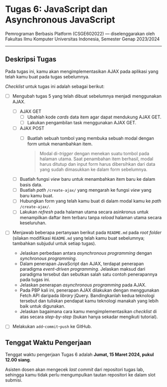 # Tugas 6: JavaScript dan Asynchronous JavaScript

Pemrograman Berbasis Platform (CSGE602022) — diselenggarakan oleh Fakultas Ilmu Komputer Universitas Indonesia, Semester Genap 2023/2024

---

## Deskripsi Tugas

Pada tugas ini, kamu akan mengimplementasikan AJAX pada aplikasi yang telah kamu buat pada tugas sebelumnya.

*Checklist* untuk tugas ini adalah sebagai berikut:

- [ ] Mengubah tugas 5 yang telah dibuat sebelumnya menjadi menggunakan AJAX.
	- [ ] AJAX GET
		- [ ] Ubahlah kode _cards_ data item agar dapat mendukung AJAX GET.
		- [ ] Lakukan pengambilan task menggunakan AJAX GET.
  	- [ ] AJAX POST
		- [ ] Buatlah sebuah tombol yang membuka sebuah modal dengan form untuk menambahkan item.
		
        	> Modal di-*trigger* dengan menekan suatu tombol pada halaman utama. Saat penambahan item berhasil, modal harus ditutup dan input form harus dibersihkan dari data yang sudah dimasukkan ke dalam form sebelumnya.

    - [ ] Buatlah fungsi *view* baru untuk menambahkan item baru ke dalam basis data.
    - [ ] Buatlah *path* `/create-ajax/` yang mengarah ke fungsi *view* yang baru kamu buat.
    - [ ] Hubungkan form yang telah kamu buat di dalam modal kamu ke *path* `/create-ajax/`.
    - [ ] Lakukan *refresh* pada halaman utama secara asinkronus untuk menampilkan daftar item terbaru tanpa *reload* halaman utama secara keseluruhan.

- [ ] Menjawab beberapa pertanyaan berikut pada `README.md` pada *root folder* (silakan modifikasi `README.md` yang telah kamu buat sebelumnya; tambahkan subjudul untuk setiap tugas).
    - Jelaskan perbedaan antara *asynchronous programming* dengan *synchronous programming*.
    - Dalam penerapan JavaScript dan AJAX, terdapat penerapan paradigma *event-driven programming*. Jelaskan maksud dari paradigma tersebut dan sebutkan salah satu contoh penerapannya pada tugas ini.
    - Jelaskan penerapan *asynchronous programming* pada AJAX.
    - Pada PBP kali ini, penerapan AJAX dilakukan dengan menggunakan Fetch API daripada *library* jQuery. Bandingkanlah kedua teknologi tersebut dan tuliskan pendapat kamu teknologi manakah yang lebih baik untuk digunakan.
    - Jelaskan bagaimana cara kamu mengimplementasikan *checklist* di atas secara *step-by-step* (bukan hanya sekadar mengikuti tutorial).

- [ ] Melakukan `add`-`commit`-`push` ke GitHub.

## Tenggat Waktu Pengerjaan

Tenggat waktu pengerjaan Tugas 6 adalah **Jumat, 15 Maret 2024, pukul 12.00 siang**.

Asisten dosen akan mengecek *last commit* dari repositori tugas lab, sehingga kamu tidak perlu mengumpulkan tautan repositori ke dalam slot submisi.